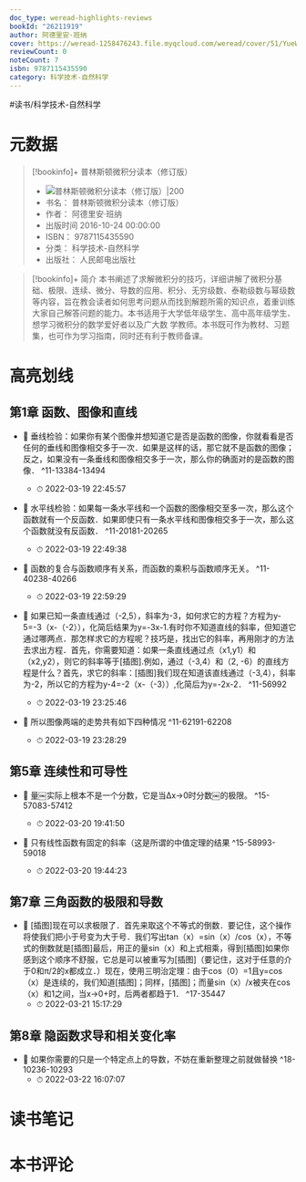 ```yaml
---
doc_type: weread-highlights-reviews
bookId: "26211919"
author: 阿德里安·班纳
cover: https://weread-1258476243.file.myqcloud.com/weread/cover/51/YueWen_26211919/t7_YueWen_26211919.jpg
reviewCount: 0
noteCount: 7
isbn: 9787115435590
category: 科学技术-自然科学
---
```


#读书/科学技术-自然科学

# 元数据
> [!bookinfo]+ 普林斯顿微积分读本（修订版）
> - ![ 普林斯顿微积分读本（修订版）|200](https://weread-1258476243.file.myqcloud.com/weread/cover/51/YueWen_26211919/t7_YueWen_26211919.jpg)
> - 书名： 普林斯顿微积分读本（修订版）
> - 作者： 阿德里安·班纳
> - 出版时间 2016-10-24 00:00:00
> - ISBN： 9787115435590
> - 分类： 科学技术-自然科学
> - 出版社： 人民邮电出版社

> [!bookinfo]+ 简介
> 本书阐述了求解微积分的技巧，详细讲解了微积分基础、极限、连续、微分、导数的应用、积分、无穷级数、泰勒级数与幂级数等内容，旨在教会读者如何思考问题从而找到解题所需的知识点，着重训练大家自己解答问题的能力。本书适用于大学低年级学生、高中高年级学生、想学习微积分的数学爱好者以及广大数 学教师。本书既可作为教材、习题集，也可作为学习指南，同时还有利于教师备课。
# 高亮划线

## 第1章 函数、图像和直线


- 📌 垂线检验：如果你有某个图像并想知道它是否是函数的图像，你就看看是否任何的垂线和图像相交多于一次．如果是这样的话，那它就不是函数的图像；反之，如果没有一条垂线和图像相交多于一次，那么你的确面对的是函数的图像． ^11-13384-13494
    - ⏱ 2022-03-19 22:45:57 

- 📌 水平线检验：如果每一条水平线和一个函数的图像相交至多一次，那么这个函数就有一个反函数．如果即使只有一条水平线和图像相交多于一次，那么这个函数就没有反函数． ^11-20181-20265
    - ⏱ 2022-03-19 22:49:38 

- 📌 函数的复合与函数顺序有关系，而函数的乘积与函数顺序无关。 ^11-40238-40266
    - ⏱ 2022-03-19 22:59:29 

- 📌 如果已知一条直线通过（-2,5），斜率为-3，如何求它的方程？方程为y-5=-3（x-（-2）），化简后结果为y=-3x-1.有时你不知道直线的斜率，但知道它通过哪两点．那怎样求它的方程呢？技巧是，找出它的斜率，再用刚才的方法去求出方程．首先，你需要知道：如果一条直线通过点（x1,y1）和（x2,y2），则它的斜率等于[插图].例如，通过（-3,4）和（2, -6）的直线方程是什么？首先，求它的斜率：[插图]我们现在知道该直线通过（-3,4），斜率为-2，所以它的方程为y-4=-2（x-（-3））,化简后为y=-2x-2． ^11-56992
    - ⏱ 2022-03-19 23:25:46 

- 📌 所以图像两端的走势共有如下四种情况 ^11-62191-62208
    - ⏱ 2022-03-19 23:28:29 
## 第5章 连续性和可导性


- 📌 量￼实际上根本不是一个分数，它是当∆x→0时分数￼的极限。 ^15-57083-57412
    - ⏱ 2022-03-20 19:41:50 

- 📌 只有线性函数有固定的斜率（这是所谓的中值定理的结果 ^15-58993-59018
    - ⏱ 2022-03-20 19:44:23 
## 第7章 三角函数的极限和导数


- 📌 [插图]现在可以求极限了．首先来取这个不等式的倒数．要记住，这个操作将使我们把小于号变为大于号．我们写出tan（x）=sin（x）/cos（x），不等式的倒数就是[插图]最后，用正的量sin（x）和上式相乘，得到[插图]如果你感到这个顺序不舒服，它总是可以被重写为[插图]（要记住，这对于任意的介于0和π/2的x都成立．）现在，使用三明治定理：由于cos（0）=1且y=cos（x）是连续的，我们知道[插图]；同样，[插图]；而量sin（x）/x被夹在cos（x）和1之间，当x→0+时，后两者都趋于1． ^17-35447
    - ⏱ 2022-03-21 15:17:29 
## 第8章 隐函数求导和相关变化率


- 📌 如果你需要的只是一个特定点上的导数，不妨在重新整理之前就做替换 ^18-10236-10293
    - ⏱ 2022-03-22 16:07:07 
# 读书笔记

# 本书评论

